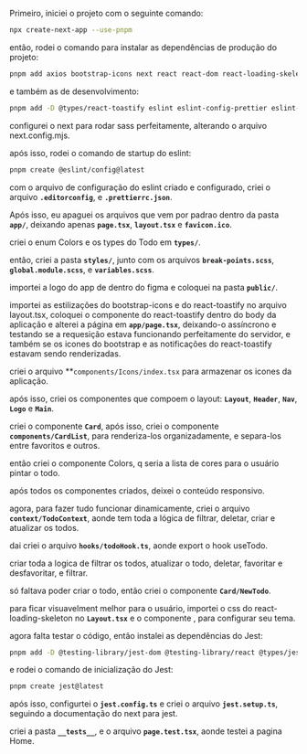 Primeiro, iniciei o projeto com o seguinte comando:
```bash
npx create-next-app --use-pnpm
```

então, rodei o comando para instalar as dependências de produção do projeto: 
```bash
pnpm add axios bootstrap-icons next react react-dom react-loading-skeleton react-toastify
```
e também as de desenvolvimento:
```bash
pnpm add -D @types/react-toastify eslint eslint-config-prettier eslint-plugin-jest eslint-plugin-prettier prettier sass  typescript typescript-eslint
```

configurei o next para rodar sass perfeitamente, alterando o arquivo next.config.mjs.

após isso, rodei o comando de startup do eslint:
```bash 
pnpm create @eslint/config@latest
```

com o arquivo de configuração do eslint criado e configurado, criei o arquivo **`.editorconfig`**, e **`.prettierrc.json`**.


Após isso, eu apaguei os arquivos que vem por padrao dentro da pasta **`app/`**, deixando apenas **`page.tsx`**, **`layout.tsx`** e **`favicon.ico`**.

criei o enum Colors e os types do Todo em **`types/`**.

então, criei a pasta **`styles/`**, junto com os arquivos **`break-points.scss`**, **`global.module.scss`**, e **`variables.scss`**.

importei a logo do app de dentro do figma e coloquei na pasta **`public/`**.

importei as estilizações do bootstrap-icons e do react-toastify no arquivo layout.tsx, coloquei o componente do react-toastify dentro do body da aplicação e alterei a página em **`app/page.tsx`**, deixando-o assíncrono e testando se a requesição estava funcionando perfeitamente do servidor, e também se os icones do bootstrap e as notificações do react-toastify estavam sendo renderizadas.

criei o arquivo **`components/Icons/index.tsx` para armazenar os icones da aplicação.

após isso, criei os componentes que compoem o layout: **`Layout`**, **`Header`**, **`Nav`**, **`Logo`** e **`Main`**.

criei o componente **`Card`**, após isso, criei o componente **`components/CardList`**, para renderiza-los organizadamente, e separa-los entre favoritos e outros.

então criei o componente Colors, q seria a lista de cores para o usuário pintar o todo. 

após todos os componentes criados, deixei o conteúdo responsivo.

agora, para fazer tudo funcionar dinamicamente, criei o arquivo **`context/TodoContext`**, aonde tem toda a lógica de filtrar, deletar, criar e atualizar os todos.

dai criei o arquivo **`hooks/todoHook.ts`**, aonde export o hook useTodo. 

criar toda a logica de filtrar os todos, atualizar o todo, deletar, favoritar e desfavoritar, e filtrar.

só faltava poder criar o todo, então criei o componente **`Card/NewTodo`**.

para ficar visuavelment melhor para o usuário,  importei o css do react-loading-skeleton no **`Layout.tsx`** e o componente <SkeletonTheme />, para configurar seu tema.

agora falta testar o código, então instalei as dependências do Jest:
```bash
pnpm add -D @testing-library/jest-dom @testing-library/react @types/jest jest jest-environment-jsdom ts-node
```

e rodei o comando de inicialização do Jest: 
```bash
pnpm create jest@latest
```

após isso, configurtei o **`jest.config.ts`** e criei o arquivo **`jest.setup.ts`**, seguindo a documentação do next para jest.

criei a pasta **`__tests__`**, e o arquivo **`page.test.tsx`**, aonde testei a pagina Home.




